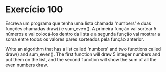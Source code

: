 # Exercício 100

Escreva um programa que tenha uma lista chamada 'numbers' e duas funções chamadas draw() e sum_even(). A primeira função vai sortear 5 números e vai colocá-los dentro da lista e a segunda função vai mostrar a soma entre todos os valores pares sorteados pela função anterior.

Write an algorithm that has a list called 'numbers' and two functions called draw() and sum_even(). The first function will draw 5 integer numbers and put them on the list, and the second function will show the sum of all the even numbers draw.
